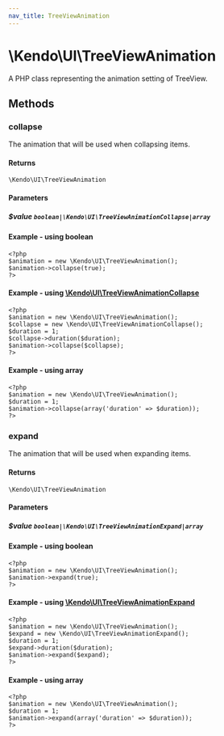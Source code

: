 ```yaml
---
nav_title: TreeViewAnimation
---
```


# \Kendo\UI\TreeViewAnimation

A PHP class representing the animation setting of TreeView.


## Methods

### collapse

The animation that will be used when collapsing items.

#### Returns
`\Kendo\UI\TreeViewAnimation`

#### Parameters

##### $value `boolean|\Kendo\UI\TreeViewAnimationCollapse|array`




#### Example  - using boolean
    <?php
    $animation = new \Kendo\UI\TreeViewAnimation();
    $animation->collapse(true);
    ?>


#### Example - using [\Kendo\UI\TreeViewAnimationCollapse](/kendo-ui/api/wrappers/php/Kendo/UI/TreeViewAnimationCollapse)
    <?php
    $animation = new \Kendo\UI\TreeViewAnimation();
    $collapse = new \Kendo\UI\TreeViewAnimationCollapse();
    $duration = 1;
    $collapse->duration($duration);
    $animation->collapse($collapse);
    ?>

#### Example - using array

    <?php
    $animation = new \Kendo\UI\TreeViewAnimation();
    $duration = 1;
    $animation->collapse(array('duration' => $duration));
    ?>

### expand

The animation that will be used when expanding items.

#### Returns
`\Kendo\UI\TreeViewAnimation`

#### Parameters

##### $value `boolean|\Kendo\UI\TreeViewAnimationExpand|array`




#### Example  - using boolean
    <?php
    $animation = new \Kendo\UI\TreeViewAnimation();
    $animation->expand(true);
    ?>


#### Example - using [\Kendo\UI\TreeViewAnimationExpand](/kendo-ui/api/wrappers/php/Kendo/UI/TreeViewAnimationExpand)
    <?php
    $animation = new \Kendo\UI\TreeViewAnimation();
    $expand = new \Kendo\UI\TreeViewAnimationExpand();
    $duration = 1;
    $expand->duration($duration);
    $animation->expand($expand);
    ?>

#### Example - using array

    <?php
    $animation = new \Kendo\UI\TreeViewAnimation();
    $duration = 1;
    $animation->expand(array('duration' => $duration));
    ?>

